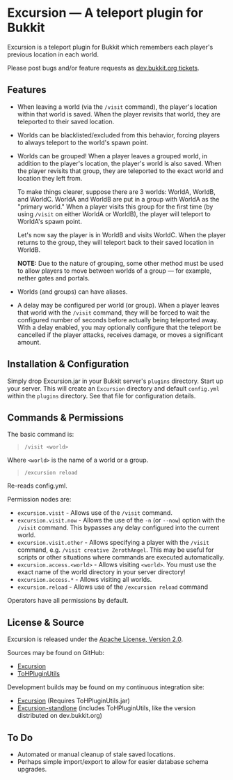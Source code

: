 # Excursion &mdash; A teleport plugin for Bukkit #

Excursion is a teleport plugin for Bukkit which remembers each player's previous location in each world.

Please post bugs and/or feature requests as [dev.bukkit.org tickets](http://dev.bukkit.org/server-mods/excursion/tickets/).

## Features ##

*   When leaving a world (via the `/visit` command), the player's location within that world is saved. When the player revisits that world, they are teleported to their saved location.

*   Worlds can be blacklisted/excluded from this behavior, forcing players to always teleport to the world's spawn point.

*   Worlds can be grouped! When a player leaves a grouped world, in addition to the player's location, the player's world is also saved. When the player revisits that group, they are teleported to the exact world and location they left from.

    To make things clearer, suppose there are 3 worlds: WorldA, WorldB, and
WorldC. WorldA and WorldB are put in a group with WorldA as the "primary world."
When a player visits this group for the first time (by using `/visit` on either
WorldA or WorldB), the player will teleport to WorldA's spawn point.

    Let's now say the player is in WorldB and visits WorldC. When the player returns to the group, they will teleport back to their saved location in WorldB.

    **NOTE:** Due to the nature of grouping, some other method must be used to allow players to move between worlds of a group &mdash; for example, nether gates and portals.

*   Worlds (and groups) can have aliases.

*   A delay may be configured per world (or group). When a player leaves that
    world with the `/visit` command, they will be forced to wait the configured
    number of seconds before actually being teleported away. With a delay
    enabled, you may optionally configure that the teleport be cancelled
    if the player attacks, receives damage, or moves a significant amount.

## Installation & Configuration ##

Simply drop Excursion.jar in your Bukkit server's `plugins` directory. Start up your server. This will create an `Excursion` directory and default `config.yml` within the `plugins` directory. See that file for configuration details.

## Commands & Permissions ##

The basic command is:

> `/visit <world>`

Where `<world>` is the name of a world or a group.

> `/excursion reload`

Re-reads config.yml.

Permission nodes are:

*   `excursion.visit` - Allows use of the `/visit` command.
*   `excursion.visit.now` - Allows the use of the `-n` (or `--now`) option with the `/visit` command. This bypasses any delay configured into the current world.
*   `excursion.visit.other` - Allows specifying a player with the `/visit` command, e.g. `/visit creative ZerothAngel`. This may be useful for scripts or other situations where commands are executed automatically.
*   `excursion.access.<world>` - Allows visiting `<world>`. You must use the exact name of the world directory in your server directory!
*   `excursion.access.*` - Allows visiting all worlds.
*   `excursion.reload` - Allows use of the `/excursion reload` command

Operators have all permissions by default.

## License & Source ##

Excursion is released under the
[Apache License, Version 2.0](http://www.apache.org/licenses/LICENSE-2.0).

Sources may be found on GitHub:

*   [Excursion](https://github.com/ZerothAngel/Excursion)
*   [ToHPluginUtils](https://github.com/ZerothAngel/ToHPluginUtils)

Development builds may be found on my continuous integration site:

*   [Excursion](http://ci.tyrannyofheaven.org/job/Excursion/) (Requires ToHPluginUtils.jar)
*   [Excursion-standlone](http://ci.tyrannyofheaven.org/job/Excursion-standalone/) (includes ToHPluginUtils, like the version distributed on dev.bukkit.org)

## To Do ##

*   Automated or manual cleanup of stale saved locations.
*   Perhaps simple import/export to allow for easier database schema upgrades.
